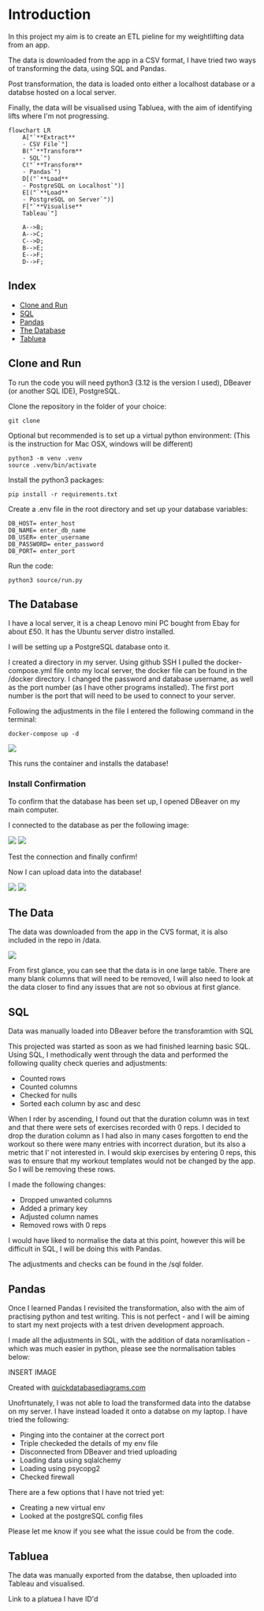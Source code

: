 # Introduction

In this project my aim is to create an ETL pieline for my weightlifting data from an app. 

The data is downloaded from the app in a CSV format, I have tried two ways of transforming the data, using SQL and Pandas. 

Post transformation, the data is loaded onto either a localhost database or a databse hosted on a local server.

Finally, the data will be visualised using Tabluea, with the aim of identifying lifts where I'm not progressing.

```mermaid
flowchart LR
    A["`**Extract**
    - CSV File`"]
    B("`**Transform**
    - SQL`")
    C("`**Transform**
    - Pandas`")
    D[("`**Load**
    - PostgreSQL on Localhost`")]
    E[("`**Load**
    - PostgreSQL on Server`")]
    F["`**Visualise**
    Tableau`"]
    
    A-->B;
    A-->C;
    C-->D;
    B-->E;
    E-->F;
    D-->F;
```

## Index
- [Clone and Run](#clone-and-run)
- [SQL](#sql)
- [Pandas](#pandas)
- [The Database](#the-database)
- [Tabluea](#tabluea)

## Clone and Run

To run the code you will need python3 (3.12 is the version I used), DBeaver (or another SQL IDE), PostgreSQL.


Clone the repository in the folder of your choice:
```git
git clone
```


Optional but recommended is to set up a virtual python environment:
(This is the instruction for Mac OSX, windows will be different)
```terminal
python3 -m venv .venv 
source .venv/bin/activate
```


Install the python3 packages:
```terminal
pip install -r requirements.txt
```


Create a .env file in the root directory and set up your database variables:
```env
DB_HOST= enter_host
DB_NAME= enter_db_name
DB_USER= enter_username
DB_PASSWORD= enter_password
DB_PORT= enter_port
```


Run the code:
```terminal
python3 source/run.py
```

## The Database
I have a local server, it is a cheap Lenovo mini PC bought from Ebay for about £50. It has the Ubuntu server distro installed. 

I will be setting up a PostgreSQL database onto it.

I created a directory in my server. 
Using github SSH I pulled the docker-compose.yml file onto my local server, the docker file can be found in the /docker directory.
I changed the password and database username, as well as the port number (as I have other programs installed). 
The first port number is the port that will need to be used to connect to your server. 

Following the adjustments in the file I entered the following command in the terminal: 

```terminal
docker-compose up -d 
```
![](img/img1.png)


This runs the container and installs the database!

### Install Confirmation

To confirm that the database has been set up, I opened DBeaver on my main computer. 

I connected to the database as per the following image:

![](img/img2.png)
![](img/img3.png)

Test the connection and finally confirm! 

Now I can upload data into the database!

![](img/img4.png)
![](img/img5.png)


## The Data
The data was downloaded from the app in the CVS format, it is also included in the repo in /data.

![](img/img6.png)

From first glance, you can see that the data is in one large table. There are many blank columns that will need to be removed, I will also need to look at the data closer to find any issues that are not so obvious at first glance.


## SQL

Data was manually loaded into DBeaver before the transforamtion with SQL 

This projected was started as soon as we had finished learning basic SQL. Using SQL, I methodically went through the data and performed the following quality check queries and adjustments:
- Counted rows
- Counted columns
- Checked for nulls
- Sorted each column by asc and desc

When I rder by ascending, I found out that the duration column was in text and that there were sets of exercises recorded with 0 reps. 
I decided to drop the duration column as I had also in many cases forgotten to end the workout so there were many entries with incorrect duration, but its also a metric that I' not interested in. 
I would skip exercises by entering 0 reps, this was to ensure that my workout templates would not be changed by the app. So I will be removing these rows.

I made the following changes:
- Dropped unwanted columns
- Added a primary key
- Adjusted column names
- Removed rows with 0 reps

I would have liked to normalise the data at this point, however this will be difficult in SQL, I will be doing this with Pandas.

The adjustments and checks can be found in the /sql folder.

## Pandas

Once I learned Pandas I revisited the transformation, also with the aim of practising python and test writing.
This is not perfect - and I will be aiming to start my next projects with a test driven development approach.

I made all the adjustments in SQL, with the addition of data noramlisation - which was much easier in python, please see the normalisation tables below:

INSERT IMAGE

Created with [quickdatabasediagrams.com](https://app.quickdatabasediagrams.com/#/)

Unofrtunately, I was not able to load the transformed data into the databse on my server. I have instead loaded it onto a databse on my laptop.
I have tried the following:
- Pinging into the container at the correct port
- Triple checkeded the details of my env file 
- Disconnected from DBeaver and tried uploading
- Loading data using sqlalchemy
- Loading using psycopg2
- Checked firewall 

There are a few options that I have not tried yet:
- Creating a new virtual env
- Looked at the postgreSQL config files

Please let me know if you see what the issue could be from the code.

## Tabluea

The data was manually exported from the databse, then uploaded into Tableau and visualised.

Link to a platuea I have ID'd

